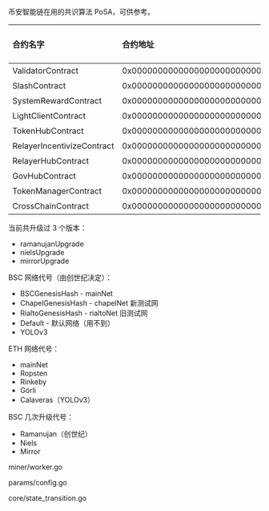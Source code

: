 币安智能链在用的共识算法 PoSA，可供参考。

| 合约名字 | 合约地址 | ABI 文件 |
| :--- | :--- | :--- |
| ValidatorContract | 0x0000000000000000000000000000000000001000 | 略 |
| SlashContract | 0x0000000000000000000000000000000000001001 | 略 |
| SystemRewardContract | 0x0000000000000000000000000000000000001002 | 略 |
| LightClientContract | 0x0000000000000000000000000000000000001003 | 略 |
| TokenHubContract | 0x0000000000000000000000000000000000001004 | 略 |
| RelayerIncentivizeContract | 0x0000000000000000000000000000000000001005 | 略 |
| RelayerHubContract | 0x0000000000000000000000000000000000001006 | 略 |
| GovHubContract | 0x0000000000000000000000000000000000001007 | 略 |
| TokenManagerContract | 0x0000000000000000000000000000000000001008 | 略 |
| CrossChainContract | 0x0000000000000000000000000000000000002000 | 略 |

当前共升级过 3 个版本：

* ramanujanUpgrade
* nielsUpgrade
* mirrorUpgrade

BSC 网络代号（由创世纪决定）：

* BSCGenesisHash - mainNet
* ChapelGenesisHash - chapelNet 新测试网
* RialtoGenesisHash - rialtoNet 旧测试网
* Default - 默认网络（用不到）
* YOLOv3

ETH 网络代号：

* mainNet
* Ropsten
* Rinkeby
* Görli
* Calaveras（YOLOv3）

BSC 几次升级代号：

* Ramanujan（创世纪）
* Niels
* Mirror

miner/worker.go

params/config.go

core/state\_transition.go

